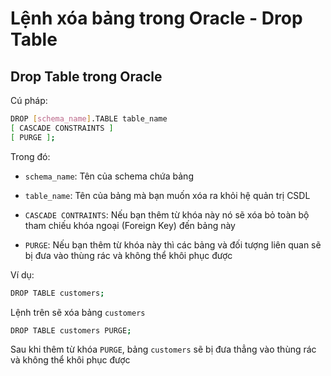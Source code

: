 # Lệnh xóa bảng trong Oracle - Drop Table

## Drop Table trong Oracle

Cú pháp:

```sh
DROP [schema_name].TABLE table_name  
[ CASCADE CONSTRAINTS ]  
[ PURGE ];
```

Trong đó:

- `schema_name`: Tên của schema chứa bảng

- `table_name`: Tên của bảng mà bạn muốn xóa ra khỏi hệ quản trị CSDL

- `CASCADE CONTRAINTS`: Nếu bạn thêm từ khóa này nó sẽ xóa bỏ toàn bộ tham chiếu khóa ngoại (Foreign Key) đến bảng này

- `PURGE`: Nếu bạn thêm từ khóa này thì các bảng và đối tượng liên quan sẽ bị đưa vào thùng rác và không thể khôi phục được

Ví dụ:

```sh
DROP TABLE customers;
```

Lệnh trên sẽ xóa bảng `customers`

```sh
DROP TABLE customers PURGE;
```

Sau khi thêm từ khóa `PURGE`, bảng `customers` sẽ bị đưa thẳng vào thùng rác và không thể khôi phục được